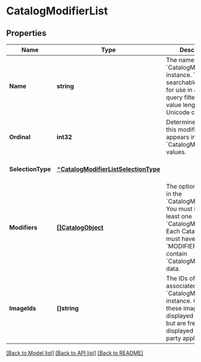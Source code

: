 # CatalogModifierList

## Properties

 Name              | Type                                                                         | Description                                                                                                                                                                                                                  | Notes                        
-------------------|------------------------------------------------------------------------------|------------------------------------------------------------------------------------------------------------------------------------------------------------------------------------------------------------------------------|------------------------------
 **Name**          | **string**                                                                   | The name for the &#x60;CatalogModifierList&#x60; instance. This is a searchable attribute for use in applicable query filters, and its value length is of Unicode code points.                                               | [optional] [default to null] 
 **Ordinal**       | **int32**                                                                    | Determines where this modifier list appears in a list of &#x60;CatalogModifierList&#x60; values.                                                                                                                             | [optional] [default to null] 
 **SelectionType** | [***CatalogModifierListSelectionType**](CatalogModifierListSelectionType.md) |                                                                                                                                                                                                                              | [optional] [default to null] 
 **Modifiers**     | [**[]CatalogObject**](CatalogObject.md)                                      | The options included in the &#x60;CatalogModifierList&#x60;. You must include at least one &#x60;CatalogModifier&#x60;. Each CatalogObject must have type &#x60;MODIFIER&#x60; and contain &#x60;CatalogModifier&#x60; data. | [optional] [default to null] 
 **ImageIds**      | **[]string**                                                                 | The IDs of images associated with this &#x60;CatalogModifierList&#x60; instance. Currently these images are not displayed by Square, but are free to be displayed in 3rd party applications.                                 | [optional] [default to null] 

[[Back to Model list]](../README.md#documentation-for-models) [[Back to API list]](../README.md#documentation-for-api-endpoints) [[Back to README]](../README.md)

